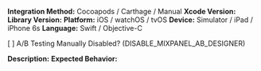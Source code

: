 **Integration Method:** Cocoapods / Carthage / Manual
**Xcode Version:** 
**Library Version:** 
**Platform:** iOS / watchOS / tvOS
**Device:** Simulator / iPad / iPhone 6s
**Language:** Swift / Objective-C

[ ] A/B Testing Manually Disabled? (DISABLE_MIXPANEL_AB_DESIGNER)

**Description:** 
**Expected Behavior:** 
